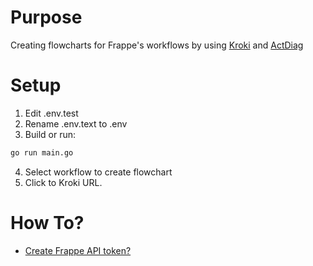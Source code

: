 # Purpose

Creating flowcharts for Frappe's workflows by using [Kroki](https://kroki.io) and [ActDiag](http://blockdiag.com/en/actdiag/index.html)

# Setup

1. Edit .env.test
2. Rename .env.text to .env
3. Build or run:
```bash
go run main.go
```
4. Select workflow to create flowchart
5. Click to Kroki URL.

# How To?

* [Create Frappe API token?](https://frappeframework.com/docs/user/en/guides/integration/how_to_set_up_token_based_auth)